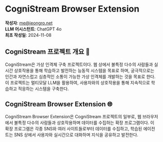 # CogniStream Browser Extension

**작성자**: [me@jeongro.net](mailto:me@jeongro.net)\
**LLM 어시스턴트**: ChatGPT 4o\
**최초 작성일**: 2024-11-08

## CogniStream 프로젝트 개요 📝

CogniStream은 가상 인격체 구축 프로젝트이다. 웹 상에서 불특정 다수의 사람들과 실시간 상호작용을 통해 학습하고 발전하는 능동적 시스템을 목표로 하며, 궁극적으로는 인간과 자연스럽고 심층적인 소통이 가능한 가상 인격체를 개발하는 것을 목표로 한다. 이 프로젝트는 멀티모달 LLM을 활용하여, 사용자와의 상호작용을 통해 지속적으로 학습하고 적응하는 시스템을 구축한다.

## CogniStream Browser Extension 🌐

CogniStream Browser Extension은 CogniStream 프로젝트의 일부로, 웹 브라우저에서 불특정 다수의 사람들과 상호작용하며 데이터를 수집하는 확장 프로그램이다. 이 확장 프로그램은 각종 SNS와 여러 사이트들로부터 데이터를 수집하고, 학습된 에이전트는 SNS 상에서 사용자와 실시간으로 대화하며 지식을 공유하고 발전한다.
